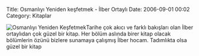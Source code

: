 Title: Osmanlıyı Yeniden keşfetmek - İlber Ortaylı
Date: 2006-09-01 00:02
Category: Kitaplar

![Osmanlıyı Yeniden Keşfetmek][]Tarihe çok akıcı ve farklı bakışları
olan İlber ortaylıdan çok güzel bir kitap. Her bölüm aslında birer kitap
olacak bölümlerin özünü bizlere sunamaya çalışmış İlber hocam.
Tadımlıkta olsa güzel bir kitap

  [Osmanlıyı Yeniden Keşfetmek]: http://www.fatihhayrioglu.com/wp-content/osmanliyi_yeniden_kesfetmek.thumbnail.jpg
